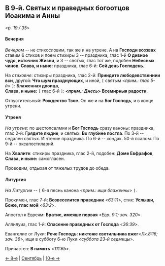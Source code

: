 
## В 9-й. Святых и праведных богоотцов Иоакима и Анны

<*p. 19 / 35*>

#### Вечерня

*Вечером* -- не стихословим, так же и на утрене. А на **Господи воззвах** ставим 6 стихов и поем 
стихиры 3 -- праздника, глас 1-й **О дивное чудо, источник Жизни**, и 3 -- святых, глас тот же, 
подобен **Небесных чинов**. **Слава, и ныне:** праздника, глас 6-й: **Сей день Господень**.

На *стиховне*: стихиры праздника, глас 2-й: **Приидите любодевственнии вси**, 
другой: **Что шум празднующих**, и иной, `[` святым <*прим.: глас 5-й*> `]`: **Блаженная двоица**,  
**Слава, и ныне:** `[` глас 6-й `]`: **<*прим.: Днесь*> Всемирныя радости**.

Отпустительный: **Рождество Твое**.
Он же и на **Бог Господь**, и в конце утрени.

#### Утреня

*На утрене*: по шестопсалмии и **Бог Господь** сразу каноны: праздника, глас 2-й: **Грядите людие**, 
и святых: **Во глубине постла**. 
По 3-й -- седален святых. И чтение праздника. 
По 6-й -- кондак. 50-й псалом. 
По 9-й -- эксапостиларий.

На **Хвалите**: стихиры праздника, глас 2-й, подобен: **Доме Евфрафов**, **Слава, и ныне:** самогласен.

Проводим, отдыхая от тяжелых трудов до обеда.

#### Литургия

*На Литургии* -- `[` 6-я песнь канона <*прим.: ищи блаженны*> `]`. 

Прокимен, глас 7-й: **Возвеселится праведник** <*63:11*>, стих: **Услыши, Боже, глас мой** <*63:2*>. 

Апостол к Евреям: **Братие, имеяше первая** <*Евр. 9:1; зач. 320*>. 

Аллилуиа, глас 1-й: **Спасение праведных от Господа** <*36:39*>. 

Евангелие от Луки: **Рече Господь: никтоже светильника вжег**<*Лк.8:16; зач. 36*>, ищи в субботу 6-ю 
Луки <*суббота 23-й седмицы*>.

Причастен: **В память** <*111:6b*>.

[← 8-е](09_08_MES.ru.md) | [Сентябрь](README.md#9-й) | [10-е →](09_10_MES.ru.md)
